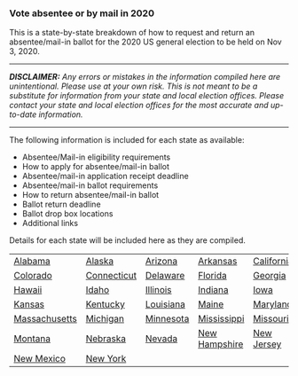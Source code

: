 ### Vote absentee or by mail in 2020

This is a state-by-state breakdown of how to request and return an absentee/mail-in ballot for the 2020 US general election to be held on Nov 3, 2020.

---
**_DISCLAIMER:_**
_Any errors or mistakes in the information compiled here are unintentional. Please use at your own risk. This is not meant to be a substitute for information from your state and local election offices. Please contact your state and local election offices for the most accurate and up-to-date information._

---


The following information is included for each state as available:
* Absentee/Mail-in eligibility requirements
* How to apply for absentee/mail-in ballot
* Absentee/mail-in application receipt deadline
* Absentee/mail-in ballot requirements
* How to return absentee/mail-in ballot
* Ballot return deadline
* Ballot drop box locations
* Additional links

Details for each state will be included here as they are compiled.


| | | | | |
| --- | --- | --- | --- | --- |
| [Alabama](alabama.md) | [Alaska](alaska.md) | [Arizona](arizona.md) | [Arkansas](arkansas.md) | [California](california.md) | 
| [Colorado](colorado.md) | [Connecticut](connecticut.md)| [Delaware](delaware.md)|   [Florida](florida.md) | [Georgia](georgia.md) | 
| [Hawaii](hawaii.md) | [Idaho](idaho.md)| [Illinois](illinois.md) | [Indiana](indiana.md) | [Iowa](iowa.md) | 
| [Kansas](kansas.md) | [Kentucky](kentucky.md) | [Louisiana](louisiana.md) | [Maine](maine.md) | [Maryland](maryland.md) | 
| [Massachusetts](massachusetts.md) | [Michigan](michigan.md) | [Minnesota](minnesota.md) | [Mississippi](mississipi.md) | [Missouri](missouri.md) | 
| [Montana](montana.md) | [Nebraska](nebraska.md) | [Nevada](nevada.md) | [New Hampshire](newhampshire.md) | [New Jersey](newjersey.md) |
| [New Mexico](newmexico.md) | [New York](newyork.md) | | | |
